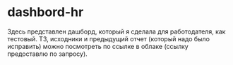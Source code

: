 # dashbord-hr
Здесь представлен дашборд, который я сделала для работодателя, как тестовый. ТЗ, исходники и предыдущий отчет (который надо было исправить) можно посмотреть по ссылке в облаке (ссылку предоставлю по запросу).
